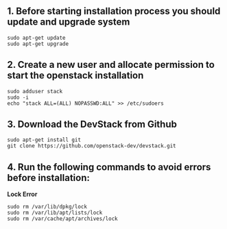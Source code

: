## 1. Before starting installation process you should update and upgrade system

```
sudo apt-get update
sudo apt-get upgrade
```

## 2. Create a new user and allocate permission to start the openstack installation 

```
sudo adduser stack
sudo -i
echo "stack ALL=(ALL) NOPASSWD:ALL" >> /etc/sudoers
```

## 3. Download the DevStack from Github

```
sudo apt-get install git
git clone https://github.com/openstack-dev/devstack.git
```

## 4. Run the following commands to avoid errors before installation:

**Lock Error**
```
sudo rm /var/lib/dpkg/lock
sudo rm /var/lib/apt/lists/lock
sudo rm /var/cache/apt/archives/lock
```
